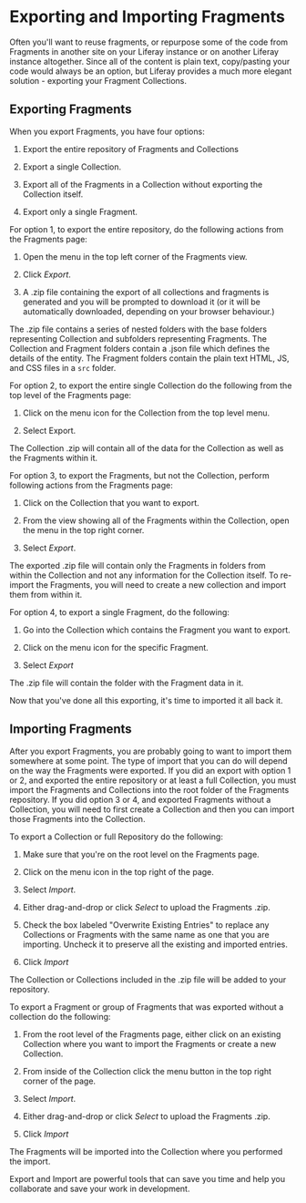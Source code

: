 # Exporting and Importing Fragments [](id=exporting-and-importing-fragments)

Often you'll want to reuse fragments, or repurpose some of the code from 
Fragments in another site on your Liferay instance or on another Liferay 
instance altogether. Since all of the content is plain text, copy/pasting your 
code would always be an option, but Liferay provides a much more elegant 
solution - exporting your Fragment Collections.

## Exporting Fragments [](id=exporting-fragments)

When you export Fragments, you have four options:

1.  Export the entire repository of Fragments and Collections

2.  Export a single Collection.

3.  Export all of the Fragments in a Collection without exporting the 
    Collection itself.
    
4.  Export only a single Fragment.

For option 1, to export the entire repository, do the following actions from the Fragments page:

1.  Open the menu in the top left corner of the Fragments view.

2.  Click *Export*.

3.  A .zip file containing the export of all collections and fragments is 
    generated and you will be prompted to download it (or it will be 
    automatically downloaded, depending on your browser behaviour.)

The .zip file contains a series of nested folders with the base folders 
representing Collection and subfolders representing Fragments. The Collection 
and Fragment folders contain a .json file which defines the details of the 
entity. The Fragment folders contain the plain text HTML, JS, and CSS files in 
a `src` folder. 

For option 2, to export the entire single Collection do the following from the 
top level of the Fragments page:

1.  Click on the menu icon for the Collection from the top level menu.

2.  Select Export.

The Collection .zip will contain all of the data for the Collection as well as
the Fragments within it.

For option 3, to export the Fragments, but not the Collection, perform 
following actions from the Fragments page:

1.  Click on the Collection that you want to export.

2.  From the view showing all of the Fragments within the Collection, open the
    menu in the top right corner.
    
3.  Select *Export*.

The exported .zip file will contain only the Fragments in folders from  
within the Collection and not any information for the Collection itself. To 
re-import the Fragments, you will need to create a new collection and import
them from within it.

For option 4, to export a single Fragment, do the following:

1.  Go into the Collection which contains the Fragment you want to export.

2.  Click on the menu icon for the specific Fragment.

3.  Select *Export*

The .zip file will contain the folder with the Fragment data in it.

Now that you've done all this exporting, it's time to imported it all back it.

## Importing Fragments [](id=importing-fragments)

After you export Fragments, you are probably going to want to import them 
somewhere at some point. The type of import that you can do will depend on the
way the Fragments were exported. If you did an export with option 1 or 2, and 
exported the entire repository or at least a full Collection, you must import 
the Fragments and Collections into the root folder of the Fragments repository. 
If you did option 3 or 4, and exported Fragments without a Collection, you will 
need to first create a Collection and then you can import those Fragments into 
the Collection.

To export a Collection or full Repository do the following:

1.  Make sure that you're on the root level on the Fragments page.

2.  Click on the menu icon in the top right of the page.

3.  Select *Import*.

4.  Either drag-and-drop or click *Select* to upload the Fragments .zip.

5.  Check the box labeled "Overwrite Existing Entries" to replace any 
    Collections or Fragments with the same name as one that you are importing. 
    Uncheck it to preserve all the existing and imported entries.

6.  Click *Import*

The Collection or Collections included in the .zip file will be added to your 
repository.

To export a Fragment or group of Fragments that was exported without a 
collection do the following:

1.  From the root level of the Fragments page, either click on an existing
    Collection where you want to import the Fragments or create a new 
    Collection.
    
2.  From inside of the Collection click the menu button in the top right corner
    of the page.
    
3.  Select *Import*.

4.  Either drag-and-drop or click *Select* to upload the Fragments .zip.

5.  Click *Import*

The Fragments will be imported into the Collection where you performed the 
import.

Export and Import are powerful tools that can save you time and help you collaborate and save your work in development.
